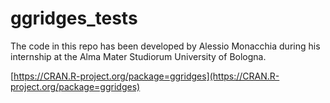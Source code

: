 # ggridges_tests
The code in this repo has been developed by Alessio Monacchia during his internship at the Alma Mater Studiorum University of Bologna. 

[https://CRAN.R-project.org/package=ggridges](https://CRAN.R-project.org/package=ggridges)
